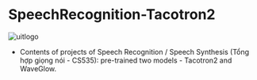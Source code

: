 # SpeechRecognition-Tacotron2

 ![uitlogo](https://portal.uit.edu.vn/Styles/profi/images/logo186x150.png)

- Contents of projects of Speech Recognition / Speech Synthesis (Tổng hợp giọng nói - CS535): pre-trained two models -  Tacotron2 and WaveGlow.
